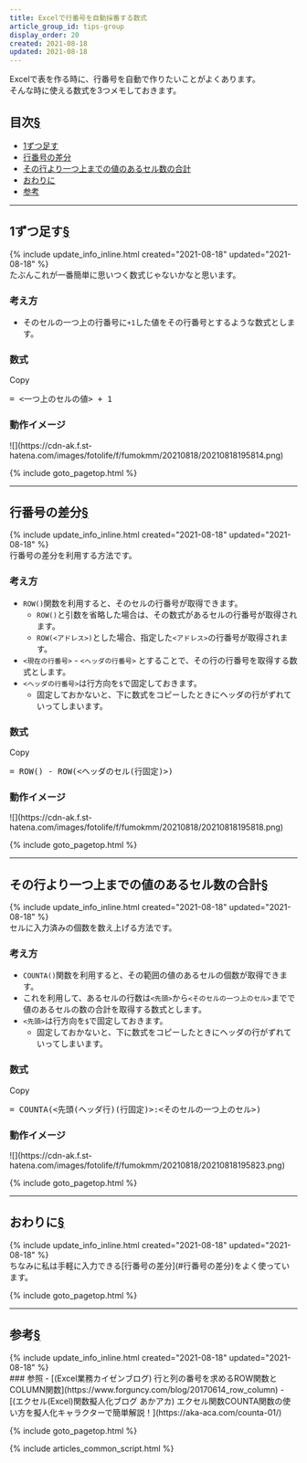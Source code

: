 ```yaml
---
title: Excelで行番号を自動採番する数式
article_group_id: tips-group
display_order: 20
created: 2021-08-18
updated: 2021-08-18
---
```

Excelで表を作る時に、行番号を自動で作りたいことがよくあります。  
そんな時に使える数式を3つメモしておきます。
## <a name="index">目次</a><a class="heading-anchor-permalink" href="#目次">§</a>

<ul id="index_ul">
<li><a href="#1ずつ足す">1ずつ足す</a></li>
<li><a href="#行番号の差分">行番号の差分</a></li>
<li><a href="#その行より一つ上までの値のあるセル数の合計">その行より一つ上までの値のあるセル数の合計</a></li>
<li><a href="#おわりに">おわりに</a></li>
<li><a href="#参考">参考</a></li>
</ul>

* * *
## <a name="1ずつ足す">1ずつ足す</a><a class="heading-anchor-permalink" href="#1ずつ足す">§</a>
<div class="chapter-updated">{% include update_info_inline.html created="2021-08-18" updated="2021-08-18" %}</div>
たぶんこれが一番簡単に思いつく数式じゃないかなと思います。

### 考え方
- そのセルの一つ上の行番号に`+1`した値をその行番号とするような数式とします。

### 数式
<div class="code-box-syntax no-title">
<div class="copy-button">Copy</div>
<pre>
= &lt;一つ上のセルの値&gt; + 1
</pre>
</div>

### 動作イメージ
<p class="center" markdown="span">
![](https://cdn-ak.f.st-hatena.com/images/fotolife/f/fumokmm/20210818/20210818195814.png)
</p>

{% include goto_pagetop.html %}

* * *
## <a name="行番号の差分">行番号の差分</a><a class="heading-anchor-permalink" href="#行番号の差分">§</a>
<div class="chapter-updated">{% include update_info_inline.html created="2021-08-18" updated="2021-08-18" %}</div>
行番号の差分を利用する方法です。

### 考え方
- `ROW()`関数を利用すると、そのセルの行番号が取得できます。
  - `ROW()`と引数を省略した場合は、その数式があるセルの行番号が取得されます。
  - `ROW(<アドレス>)`とした場合、指定した`<アドレス>`の行番号が取得されます。
- `<現在の行番号>` - `<ヘッダの行番号>` とすることで、その行の行番号を取得する数式とします。
- `<ヘッダの行番号>`は行方向を`$`で固定しておきます。
  - 固定しておかないと、下に数式をコピーしたときにヘッダの行がずれていってしまいます。

### 数式
<div class="code-box-syntax no-title">
<div class="copy-button">Copy</div>
<pre>
= ROW() - ROW(&lt;ヘッダのセル(行固定)&gt;)
</pre>
</div>

### 動作イメージ
<p class="center" markdown="span">
![](https://cdn-ak.f.st-hatena.com/images/fotolife/f/fumokmm/20210818/20210818195818.png)
</p>

{% include goto_pagetop.html %}

* * *
## <a name="その行より一つ上までの値のあるセル数の合計">その行より一つ上までの値のあるセル数の合計</a><a class="heading-anchor-permalink" href="#その行より一つ上までの値のあるセル数の合計">§</a>
<div class="chapter-updated">{% include update_info_inline.html created="2021-08-18" updated="2021-08-18" %}</div>
セルに入力済みの個数を数え上げる方法です。

### 考え方
- `COUNTA()`関数を利用すると、その範囲の値のあるセルの個数が取得できます。
- これを利用して、あるセルの行数は`<先頭>`から`<そのセルの一つ上のセル>`までで値のあるセルの数の合計を取得する数式とします。
- `<先頭>`は行方向を`$`で固定しておきます。
  - 固定しておかないと、下に数式をコピーしたときにヘッダの行がずれていってしまいます。

### 数式
<div class="code-box-syntax no-title">
<div class="copy-button">Copy</div>
<pre>
= COUNTA(&lt;先頭(ヘッダ行)(行固定)&gt;:&lt;そのセルの一つ上のセル&gt;)
</pre>
</div>

### 動作イメージ
<p class="center" markdown="span">
![](https://cdn-ak.f.st-hatena.com/images/fotolife/f/fumokmm/20210818/20210818195823.png)
</p>

{% include goto_pagetop.html %}

* * *
## <a name="おわりに">おわりに</a><a class="heading-anchor-permalink" href="#おわりに">§</a>
<div class="chapter-updated">{% include update_info_inline.html created="2021-08-18" updated="2021-08-18" %}</div>
ちなみに私は手軽に入力できる[行番号の差分](#行番号の差分)をよく使っています。

{% include goto_pagetop.html %}

* * *
## <a name="参考">参考</a><a class="heading-anchor-permalink" href="#参考">§</a>
<div class="chapter-updated">{% include update_info_inline.html created="2021-08-18" updated="2021-08-18" %}</div>
### 参照
- [(Excel業務カイゼンブログ) 行と列の番号を求めるROW関数とCOLUMN関数](https://www.forguncy.com/blog/20170614_row_column)
- [(エクセル(Excel)関数擬人化ブログ あかアカ) エクセル関数COUNTA関数の使い方を擬人化キャラクターで簡単解説！](https://aka-aca.com/counta-01/)

{% include goto_pagetop.html %}

{% include articles_common_script.html %}
